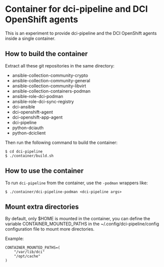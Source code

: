 # Container for dci-pipeline and DCI OpenShift agents

This is an experiment to provide dci-pipeline and the DCI OpenShift
agents inside a single container.

## How to build the container

Extract all these git repositories in the same directory:

* ansible-collection-community-crypto
* ansible-collection-community-general
* ansible-collection-community-libvirt
* ansible-collection-containers-podman
* ansible-role-dci-podman
* ansible-role-dci-sync-registry
* dci-ansible
* dci-openshift-agent
* dci-openshift-app-agent
* dci-pipeline
* python-dciauth
* python-dciclient

Then run the following command to build the container:

```ShellSession
$ cd dci-pipeline
$ ./container/build.sh
```

## How to use the container

To run `dci-pipeline` from the container,
use the `-podman` wrappers like:

```ShellSession
$ ./container/dci-pipeline-podman <dci-pipeline args>
```

## Mount extra directories

By default, only $HOME is mounted in the container, you can define
the variable CONTAINER_MOUNTED_PATHS in the ~/.config/dci-pipeline/config
configuration file to mount more directories.

Example:
```ShellSession
CONTAINER_MOUNTED_PATHS=(
    "/var/lib/dci"
    "/opt/cache"
)
```
